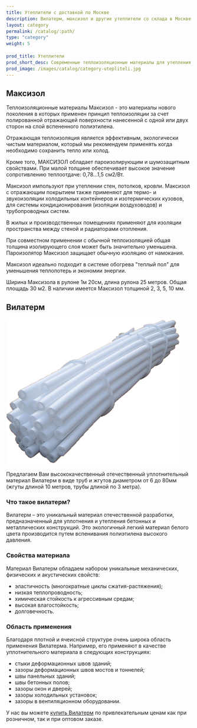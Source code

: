 ```yaml
---
title: Утеплители с доставкой по Москве
description: Вилатерм, максизол и другие утеплители со склада в Москве. Хороший ассортимент, лучшая цена.
layout: category
permalink: /catalog/:path/
type: "category"
weight: 5

prod_title: Утеплители
prod_short_desc: Современные теплоизоляционные материалы для утепления и звукоизоляции стен, потолков, кровли и т.д. Эффективные и экологически чистые.
prod_image: /images/catalog/category-utepliteli.jpg
---
```


## Максизол

Теплоизоляционные материалы Максизол - это материалы нового поколения в которых применен принцип теплоизоляции за счет полированной отражающей поверхности нанесенной с одной или двух сторон на слой вспененного полиэтилена.

Отражающая теплоизоляция является эффективным, экологически чистым материалом, который мы рекомендуем применять когда необходимо сохранить тепло или холод.

Кроме того, МАКСИЗОЛ обладает пароизолирующим и шумозащитным свойствами. При малой толщине обеспечивает высокое значение сопротивлению теплоотдаче: 0,78...1,5 см2/Вт.

Максизол импользуют при утеплении стен, потолков, кровли. Максизол с отражающим покрытием также применяют для термо- и звукоизоляции холодильных контейнеров и изотермических кузовов, для системы кондиционирования (изоляции воздуховодов) и трубопроводных систем.

В жилых и производственных помещениях применяют для изоляции пространства между стеной и радиаторами отопления.

При совместном применении с обычной теплоизоляцией общая толщина изолирующего слоя может быть значительно уменьшена. Пароизолятор Максизол защищает обычную изоляцию от намокания.

Максизол идеально подходит в системе обогрева "теплый пол" для уменьшения теплопотерь и экономии энергии.

Ширина Максизола в рулоне 1м 20см, длина рулона 25 метров. Общая площадь 30 м2. В наличии имеется Максизол толщиной 2, 3, 5, 10 мм.

## Вилатерм
<img class="image right" src="/images/catalog/vilaterm.png"/>

Предлагаем Вам высококачественный отечественный уплотнительный материал Вилатерм в виде труб и жгутов диаметром от 6 до 80мм (жгуты длиной 10 метров, трубы длиной по 3 метра).

### Что такое вилатерм?

Вилатерм – это уникальный материал отечественной разработки, предназначенный для уплотнения и утепления бетонных и металлических конструкций. Это экологичный легкий материал белого цвета производится путем вспенивания полиэтилена высокого давления.

### Свойства материала

Материал Вилатерм обладаем набором уникальные механических, физических и акустических свойств:

- эластичность (многократные циклы сжатия-растяжения);
- низкая теплопроводность;
- химическая стойкость к агрессивным средам;
- высокая влагостойкость;
- долговечность.

### Область применения

Благодаря плотной и ячеисной структуре очень широка область применения Вилатерма. Например, его применяют в качестве уплотнительного материала в следующих конструкциях:

- стыки деформационных швов зданий;
- зазоры деформационных швов мостов и тоннелей;
- швы панельных зданий;
- швы бетонных полов;
- зазоры окон и дверей;
- зазоры холодильных установок;
- зазоры в вентиляционном оборудовании.

У нас вы можете [купить Вилатерм](/catalog/utepliteli/vilaterm "Купить вилатерм") по привлекательным ценам как при розничном, так и при оптовом заказе.